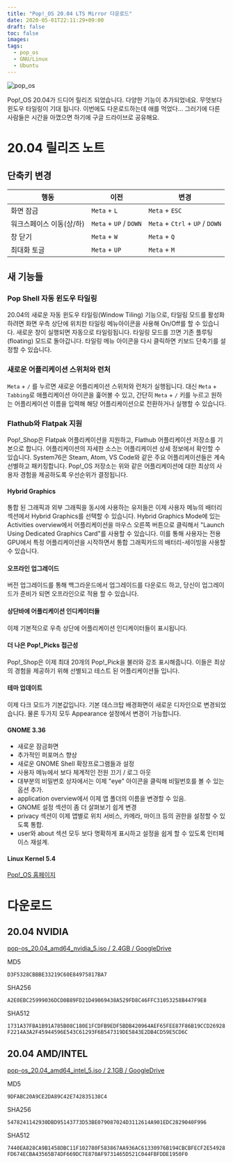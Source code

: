 ```yaml
---
title: "Pop!_OS 20.04 LTS Mirror 다운로드"
date: 2020-05-01T22:11:29+09:00
draft: false
toc: false
images:
tags:
  - pop_os
  - GNU/Linux
  - Ubuntu
---
```


![pop_os](/posts/8/popos.jpg)

Pop!_OS 20.04가 드디어 릴리즈 되었습니다. 다양한 기능이 추가되었네요. 무엇보다 윈도우 타일링이 기대 됩니다. 이번에도 다운로드하는데 애를 먹었다... 그러기에 다른 사람들은 시간을 아꼈으면 하기에 구글 드라이브로 공유해요.

# 20.04 릴리즈 노트
## 단축키 변경

| 행동 | 이전 | 변경 |
|---|---|---|
| 화면 잠금 | `Meta` + `L` | `Meta` + `ESC` |
| 워크스페이스 이동(상/하) | `Meta` + `UP` / `DOWN`  | `Meta` + `Ctrl` + `UP` / `DOWN` |
| 창 닫기 | `Meta` + `W` | `Meta` + `Q` |
| 최대화 토글 | `Meta` + `UP` | `Meta` + `M` |

## 새 기능들
### Pop Shell 자동 윈도우 타일링
20.04의 새로운 자동 윈도우 타일링(Window Tiling) 기능으로, 타일링 모드를 활성화하려면 화면 우측 상단에 위치한 타일링 메뉴아이콘을 사용해 On/Off를 할 수 있습니다. 새로운 창이 실행되면 자동으로 타일링됩니다. 타일링 모드를 끄면 기존 플루팅(floating) 모드로 돌아갑니다. 타일링 메뉴 아이콘을 다시 클릭하면 키보드 단축기를 설정할 수 있습니다.

### 새로운 어플리케이션 스위처와 런처
`Meta` + `/` 를 누르면 새로운 어플리케이션 스위처와 런처가 실행됩니다. 대신 `Meta` + `Tabbing`로 애플리케이션 아이콘을 훑어볼 수 있고, 간단히 `Meta` + `/` 키를 누르고 원하는 어플리케이션 이름을 입력해 해당 어플리케이션으로 전환하거나 실행할 수 있습니다.

### Flathub와 Flatpak 지원
Pop!_Shop은 Flatpak 어플리케이션을 지원하고, Flathub 어플리케이션 저장소를 기본으로 합니다. 어플리케이션의 자세한 소스는 어플리케이션 상세 정보에서 확인할 수 있습니다. System76은 Steam, Atom, VS Code와 같은 주요 어플리케이션들은 계속 선별하고 패키징합니다. Pop!_OS 저장소는 위와 같은 어플리케이션에 대한 최상의 사용자 경험을 제공하도록 우선순위가 결정됩니다.

#### Hybrid Graphics

통합 된 그래픽과 외부 그래픽을 동시에 사용하는 유저들은 이제 사용자 메뉴의 배터리 섹션에서 Hybrid Graphics를 선택할 수 있습니다. Hybrid Graphics Mode에 있는 Activities overview에서 어플리케이션을 마우스 오른쪽 버튼으로 클릭해서 "Launch Using Dedicated Graphics Card"를 사용할 수 있습니다. 이를 통해 사용자는 전용 GPU에서 특정 어플리케이션을 시작하면서 통합 그래픽카드의 배터리-세이빙을 사용할 수 있습니다.

#### 오프라인 업그레이드

버전 업그레이드를 통해 백그라운드에서 업그레이드를 다운로드 하고, 당신이 업그레이드가 준비가 되면 오프라인으로 적용 할 수 있습니다.

#### 상단바에 어플리케이션 인디케이터들

이제 기본적으로 우측 상단에 어플리케이션 인디케이터들이 표시됩니다.

#### 더 나은 Pop!_Picks 접근성

Pop!_Shop은 이제 최대 20개의 Pop!_Pick을 불러와 강조 표시해줍니다. 이들은 최상의 경험을 제공하기 위해 선별되고 테스트 된 어플리케이션들 입니다.

#### 테마 업데이트

이제 다크 모드가 기본값입니다. 기본 데스크탑 배경화면이 새로운 디자인으로 변경되었습니다. 물론 두가지 모두 Appearance 설정에서 변경이 가능합니다.

#### GNOME 3.36

- 새로운 잠금화면
- 추가적인 퍼포머스 향상
- 새로운 GNOME Shell 확장프로그램들과 설정
- 사용자 메뉴에서 보다 체계적인 전원 끄기 / 로그 아웃
- 대부분의 비밀번호 상자에서는 이제 "eye" 아이콘을 클릭해 비밀번호를 볼 수 있는 옵션 추가.
- application overview에서 이제 앱 폴더의 이름을 변경할 수 있음.
- GNOME 설정 섹션이 좀 더 살펴보기 쉽게 변경
- privacy 섹션이 이제 앱별로 위치 서비스, 카메라, 마이크 등의 권한을 설정할 수 있도록 통합.
- user와 about 섹션 모두 보다 명확하게 표시하고 설정을 쉽게 할 수 있도록 인터페이스 재설계. 

#### Linux Kernel 5.4

[Pop!_OS 홈페이지](https://system76.com/pop)


# 다운로드

## 20.04 NVIDIA
[pop-os_20.04_amd64_nvidia_5.iso / 2.4GB / GoogleDrive](https://drive.google.com/open?id=1vExqSI6yqY1GO52EVKD4sCL2Gk3h0yn6)

MD5 

`D3F5328CBBBE33219C60E84975817BA7`

SHA256 

`A2E0EBC25999036DCD0B89FD21D49069438A529FD8C46FFC31053258B447F9E8`


SHA512 

`1731A37FBA1B91A785B08C180E1FCDFB9EDF5BDB420964AEF65FEE87F86B19CCD26928F2214A3A2F45944596E543C61293F6B547319DE5843E2DB4CD59E5CD6C`

## 20.04 AMD/INTEL
[pop-os_20.04_amd64_intel_5.iso / 2.1GB / GoogleDrive](https://drive.google.com/open?id=1WcVOq2ya7jul703b0cRHW1-zJ3ZSyNXE)

MD5 

`9DFABC20A9CE2DA89C42E742835138C4`

SHA256 

`5478241142930DBD95143773D53BE079087024D3112614A901EDC2829040F996`

SHA512 

`7440EA828CA9B1458DBC11F102780F583867AA936AC61330976B194CBCBFECF2E54928FD674ECBA43565B74DF669DC7E870AF9731465D521C044FBFDDE1950F0`

